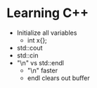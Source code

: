 # Learning C++

- Initialize all variables
	- int x{};
- std::cout
- std::cin
- "\n" vs std::endl
	- "\n" faster
	- endl clears out buffer
